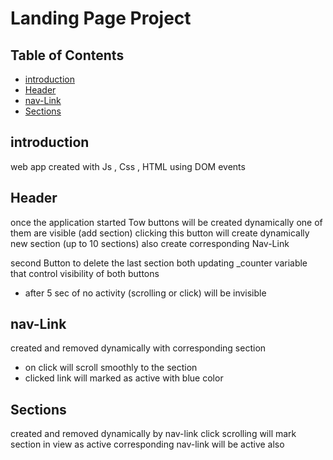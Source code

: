 # Landing Page Project

## Table of Contents

* [introduction](#introduction)
* [Header](#Header)
* [nav-Link](#nav-Link)
* [Sections](#Sections)

## introduction 

web app created with Js , Css , HTML  using DOM events 

## Header
once the application started Tow buttons will be created dynamically 
one of them are visible (add section) 
clicking this button will create dynamically new section (up to 10 sections)
also create corresponding Nav-Link

second Button to delete the last section 
both updating _counter variable that control visibility of both buttons

- after 5 sec of no activity (scrolling or click) will be invisible

## nav-Link
created and removed dynamically with corresponding section
- on click will scroll smoothly to the section
- clicked link will marked as active with blue color

## Sections
created and removed dynamically by nav-link click
scrolling will mark section in view as active
corresponding nav-link will be active also 
